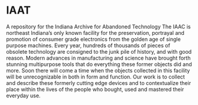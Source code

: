 # IAAT
A repository for the Indiana Archive for Abandoned Technology
The IAAC is northeast Indiana’s only known facility for the preservation, portrayal and promotion of consumer grade electronics from the golden age of single purpose machines. Every year, hundreds of thousands of pieces of obsolete technology are consigned to the junk pile of history, and with good reason. Modern advances in manufacturing and science have brought forth stunning multipurpose tools that do everything these former objects did and more. 
Soon there will come a time when the objects collected in this facility will be unrecognizable in both in form and function.
Our work is to collect and describe these formerly cutting edge devices and to contextualize their place within the lives of the people who bought, used and mastered  their everyday use.
